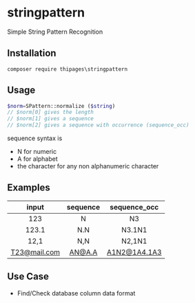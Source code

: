# stringpattern
Simple String Pattern Recognition

## Installation
    composer require thipages\stringpattern
    
## Usage
```php
$norm=SPattern::normalize ($string)
// $norm[0] gives the length
// $norm[1] gives a sequence
// $norm[2] gives a sequence with occurrence (sequence_occ)
```
sequence syntax is
- N for numeric
- A for alphabet
- the character for any non alphanumeric character

## Examples

| input         | sequence  | sequence_occ  |
| :-----------: | :-------: | :-----------: |
| 123           | N         | N3            |
| 123.1         | N.N       | N3.1N1        |
| 12,1          | N,N       | N2,1N1        |
| T23@mail.com  | AN@A.A    | A1N2@1A4.1A3  |

## Use Case
- Find/Check database column data format


